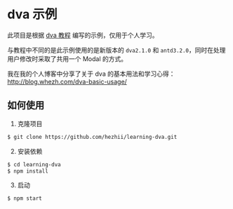 # dva 示例

此项目是根据 [dva 教程](https://github.com/sorrycc/blog/issues/18) 编写的示例，仅用于个人学习。

与教程中不同的是此示例使用的是新版本的 `dva2.1.0` 和 `antd3.2.0`，同时在处理用户修改时采取了共用一个 Modal 的方式。

我在我的个人博客中分享了关于 dva 的基本用法和学习心得：http://blog.whezh.com/dva-basic-usage/

## 如何使用

1. 克隆项目

```bash
$ git clone https://github.com/hezhii/learning-dva.git
```

2. 安装依赖

```bash
$ cd learning-dva
$ npm install
```

3. 启动

```bash
$ npm start
```
